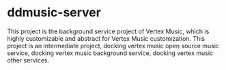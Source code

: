 # ddmusic-server
This project is the background service project of Vertex Music, which is highly customizable and abstract for Vertex Music customization.  This project is an intermediate project, docking vertex music open source music service, docking vertex music background service, docking vertex music other services.
